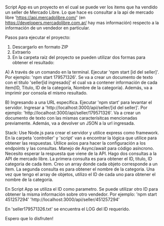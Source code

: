 Script App es un proyecto en el cual se puede ver los items que ha vendido un seller de Mercado Libre.
Lo que hace es consultar a la api de mercado libre 'https://api.mercadolibre.com/' (en https://developers.mercadolibre.com.ar/ hay mas información) respecto a la información
de un vendedor en particular.

Pasos para ejecutar el proyecto:
1. Descargarlo en formato ZIP
2. Extraerlo
3. En la carpeta raíz del proyecto se pueden utilizar dos formas para obtener el resultado:

A) A través de un comando en la terminal. Ejecutar 'npm start [id del seller]'. Por ejemplo: 'npm start 179571326'.
Se va a crear un documento de texto con el titulo 'seller[id ingresado]' el cual va a contener información de cada item(ID, Titulo, ID de la categoría, Nombre de la categoría). Además, va a imprimir por consola el mismo resultado.

B) Ingresando a una URL específica. Ejecutar 'npm start' para levantar el servidor. Ingresar a 'http://localhost:3000/api/seller/[id del seller]'. 
Por ejemplo: 'http://localhost:3000/api/seller/179571326'.
Va a crear un documento de texto con las mismas caracterísitcas mencionadas previamente. Además, va a devolver un JSON a la url ingresada.

Stack:
Use Node.js para crear el servidor y utilice express como framework. En la carpeta 'controller' y 'script' van a encontrar la lógica que utilice
para obtener las respuestas.
Utilice axios para hacer la configuración a los endpoints y las consultas.
Manejo de Async/await para código asíncrono. Necesito esperar la respuesta que viene de la API.
Hago dos consultas a la API de mercado libre. La primera consulta es para obtener el ID, titulo, ID categoria de cada item. Creo un array donde cada objeto
corresponde a un item.
La segunda consulta es para obtener el nombre de la categoria. Una vez que tengo el array de objetos, utilizo el ID de cada uno para obtener el nombre de la categoría.

En Script App se utiliza el ID como parametro. Se puede utilizar otro ID para obtener la misma información sobre otro vendedor.
Por ejemplo:
'npm start 451257294'
'http://localhost:3000/api/seller/451257294'

En 'seller179571326.txt' se encuentra el LOG del ID requerido.

Espero que lo disfruten!
